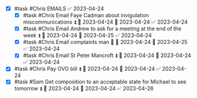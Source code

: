 
- [x] #task #Chris EMAILS ✅ 2023-04-24
	- [x] #task #Chris Email Faye Cadman about invigulation miscommunications ⏫ 🛫 2023-04-24 📅 2023-04-24 ✅ 2023-04-24
	- [x] #task #Chris Email Andrew to ask for a meeting at the end of the week ⏫ 🛫 2023-04-24 📅 2023-04-25 ✅ 2023-04-24
	- [x] #task #Chris Email complaints man 🔼 🛫 2023-04-24 📅 2023-04-25 ✅ 2023-04-24
	- [x] #task #Chris Email St Peter Mancroft ⏫ 🛫 2023-04-24 📅 2023-04-24 ✅ 2023-04-24
- [x] #task #Chris Pay OVO bill ⏫ 🛫 2023-04-24 📅 2023-04-24 ✅ 2023-04-24
- [x] #task #Sam Get composition to an acceptable state for Michael to see tomorrow ⏫ 🛫 2023-04-24 📅 2023-04-24 ✅ 2023-04-26